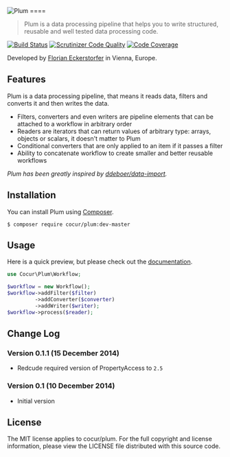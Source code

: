 <img src="https://florian.ec/img/plum/logo.png" alt="Plum">
====

> Plum is a data processing pipeline that helps you to write structured, reusable and well tested data processing code.

[![Build Status](https://travis-ci.org/cocur/plum.svg?branch=master)](https://travis-ci.org/cocur/plum)
[![Scrutinizer Code Quality](https://scrutinizer-ci.com/g/cocur/plum/badges/quality-score.png?b=master)](https://scrutinizer-ci.com/g/cocur/plum/?branch=master)
[![Code Coverage](https://scrutinizer-ci.com/g/cocur/plum/badges/coverage.png?b=master)](https://scrutinizer-ci.com/g/cocur/plum/?branch=master)

Developed by [Florian Eckerstorfer](https://florian.ec) in Vienna, Europe.


Features
--------

Plum is a data processing pipeline, that means it reads data, filters and converts it and then writes the data.

- Filters, converters and even writers are pipeline elements that can be attached to a workflow in arbitrary order
- Readers are iterators that can return values of arbitrary type: arrays, objects or scalars, it doesn't matter to Plum
- Conditional converters that are only applied to an item if it passes a filter
- Ability to concatenate workflow to create smaller and better reusable workflows

*Plum has been greatly inspired by [ddeboer/data-import](https://github.com/ddeboer/data-import).*


Installation
------------

You can install Plum using [Composer](http://getcomposer.org).

```shell
$ composer require cocur/plum:dev-master
```


Usage
-----

Here is a quick preview, but please check out the [documentation](http://plum.readthedocs.org/en/latest/).

```php
use Cocur\Plum\Workflow;

$workflow = new Workflow();
$workflow->addFilter($filter)
         ->addConverter($converter)
         ->addWriter($writer);
$workflow->process($reader);
```


Change Log
----------

### Version 0.1.1 (15 December 2014)

- Redcude required version of PropertyAccess to `2.5`

### Version 0.1 (10 December 2014)

- Initial version


License
-------

The MIT license applies to cocur/plum. For the full copyright and license information,
please view the LICENSE file distributed with this source code.
